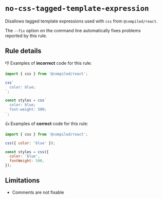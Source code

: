 # `no-css-tagged-template-expression`

Disallows tagged template expressions used with `css` from `@compiled/react`.

The `--fix` option on the command line automatically fixes problems reported by this rule.

## Rule details

👎 Examples of **incorrect** code for this rule:

```js
import { css } from '@compiled/react';

css`
  color: blue;
`;

const styles = css`
  color: blue;
  font-weight: 500;
`;
```

👍 Examples of **correct** code for this rule:

```js
import { css } from '@compiled/react';

css({ color: 'blue' });

const styles = css({
  color: 'blue',
  fontWeight: 500,
});
```

## Limitations

- Comments are not fixable
